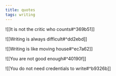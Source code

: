 ```yaml
---
title: quotes
tags: writing
---
```


![[It is not the critic who counts#^369b51]]

![[Writing is always difficult#^dd2ebd]]

![[Writing is like moving house#^ec7a62]]

![[You are not good enough#^40190f]]

![[You do not need credentials to write#^b9326b]]